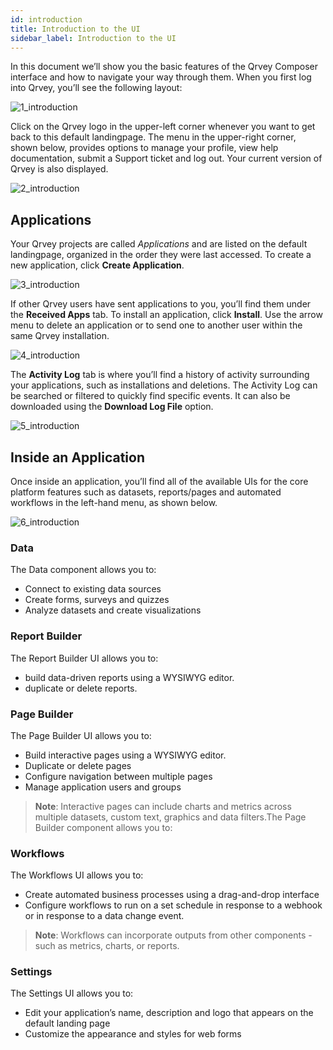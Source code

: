 ```yaml
---
id: introduction
title: Introduction to the UI
sidebar_label: Introduction to the UI
---
```


In this document we’ll show you the basic features of the Qrvey Composer interface and how to navigate your way through them.  When you first log into Qrvey, you’ll see the following layout: 

![1_introduction](https://s3.amazonaws.com/cdn.qrvey.com/documentation_assets/ui-docs/basics/3.3_introduction/2_introduction.png#thumbnail)

Click on the Qrvey logo in the upper-left corner whenever you want to get back to this default landingpage. The menu in the upper-right corner, shown below, provides options to manage your profile, view help documentation, submit a Support ticket and log out. Your current version of Qrvey is also displayed.

![2_introduction](https://s3.amazonaws.com/cdn.qrvey.com/documentation_assets/ui-docs/basics/3.3_introduction/profile.png#thumbnail-40) 

## Applications
Your Qrvey projects are called *Applications* and are listed on the default landingpage, organized in the order they were last accessed. To create a new application, click **Create Application**.

![3_introduction](https://s3.amazonaws.com/cdn.qrvey.com/documentation_assets/ui-docs/basics/3.3_introduction/3_introduction.png#thumbnail-20)

If other Qrvey users have sent applications to you, you’ll find them under the **Received Apps** tab. To install an application, click **Install**.  Use the arrow menu to delete an application or to send one to another user within the same Qrvey installation. 

![4_introduction](https://s3.amazonaws.com/cdn.qrvey.com/documentation_assets/ui-docs/basics/3.3_introduction/4_introduction.png#thumbnail)

The **Activity Log** tab is where you’ll find a history of activity surrounding your applications, such as installations and deletions. The Activity Log can be searched or filtered to quickly find specific events. It can also be downloaded using the **Download Log File** option.

![5_introduction](https://s3.amazonaws.com/cdn.qrvey.com/documentation_assets/ui-docs/basics/3.3_introduction/5_introduction.png#thumbnail)

## Inside an Application
Once inside an application, you’ll find all of the available UIs for the core platform features such as datasets, reports/pages and automated workflows in the left-hand menu, as shown below.

![6_introduction](https://s3.amazonaws.com/cdn.qrvey.com/documentation_assets/ui-docs/basics/3.3_introduction/6_introduction.png#thumbnail-40)

### Data

The Data component allows you to:

* Connect to existing data sources
* Create forms, surveys and quizzes
* Analyze datasets and create visualizations


### Report Builder

The Report Builder UI allows you to:

* build data-driven reports using a WYSIWYG editor. 
* duplicate or delete reports.

### Page Builder

The Page Builder UI allows you to:

* Build interactive pages  using a WYSIWYG editor.
* Duplicate or delete pages
* Configure navigation between multiple pages
* Manage application users and groups

>**Note**: Interactive pages can include charts and metrics across multiple datasets, custom text, graphics and data filters.The Page Builder component allows you to:


### Workflows
The Workflows UI allows you to:
* Create automated business processes using a drag-and-drop interface
* Configure workflows to run on a set schedule in response to a webhook or in response to a data change event.


>**Note**: Workflows can incorporate outputs from other components - such as metrics, charts, or reports.

### Settings

The Settings UI allows you to:
* Edit your application’s name, description and logo that appears on the default landing page
* Customize the appearance and styles for web forms


